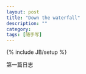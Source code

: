 ```yaml
---
layout: post
title: "Down the waterfall"
description: ""
category:
tags: [随手写]
---
```

{% include JB/setup %}

第一篇日志